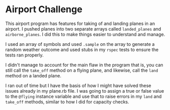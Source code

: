 # Airport Challenge #


This airport program has features for taking of and landing planes in an airport. I pushed planes into two separate arrays called `landed_planes` and `airborne_planes`. I did this to make things easier to understand and manage.

I used an array of symbols and used `.sample` on the array to generate a random weather outcome and used stubs in my `rspec` tests to ensure the tests ran properly.

I didn't manage to account for the main flaw in the program that is, you can still call the `take_off` method on a flying plane, and likewise, call the `land` method on a landed plane.

I ran out of time but I have the basis of how I might have solved these issues already in my plane.rb file. I was going to assign a true or false value to the `@flying` instance variable and use that to raise errors in my `land` and `take_off` methods, similar to how I did for capacity checks.

